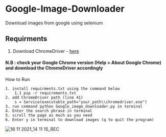# Google-Image-Downloader
Download images from google using selenium

## Requirments 
1. Download ChromeDriver - [here](https://chromedriver.chromium.org/)

#### N.B : check your Google Chrome version (Help > About Google Chrome) and download the ChromeDriver accordingly 

How to Run
~~~
1. install requirments.txt using the command below
    1.1 pip -r requirements.txt
2. add ChromeDriver path (line 41)
    s = Service(executable_path="your_path\\chromedriver.exe")
3. run command python Google_image_downloader.py in terminal
4. Enter the search phrase in terminal
5. scroll the page as much as you need 
6. Enter y in terminal to download images (q to quit the program)  
~~~

![16 11 2021_14 11 15_REC](https://user-images.githubusercontent.com/47816410/141966029-92983bdb-8694-440c-8865-061d30c3604c.png)

